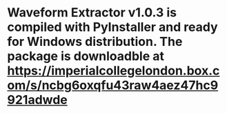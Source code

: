# Waveform Extractor v1.0.3 is compiled with PyInstaller and ready for Windows distribution. The package is downloadble at https://imperialcollegelondon.box.com/s/ncbg6oxqfu43raw4aez47hc9921adwde
